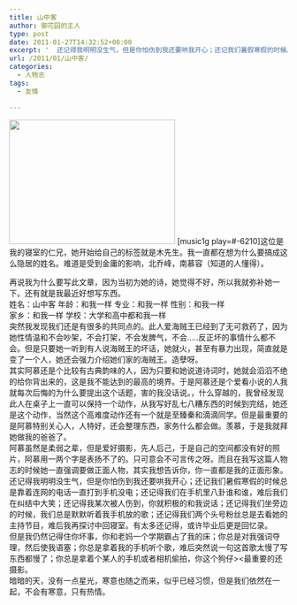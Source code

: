 ```yaml
---
title: 山中客
author: 御花园的主人
type: post
date: 2011-01-27T14:32:52+08:00
excerpt: '  还记得我明明没生气，但是你怕伤到我还要哄我开心；还记我们暑假寒假的时候总是靠着连网的电话一直打到手机没电；还记得我们在手机里八卦谁和谁，难后我们在纠结中大笑；还记得我某次被人伤到，你就积极的和我说话；还记得我们坐旁边的时候，我们总是默默听着我手机放的歌；还记得我们两个头号粉丝总是去看她的主持节目，难后我再探讨中回寝室。有太多还记得，或许毕业后更是回忆录。'
url: /2011/01/山中客/
categories:
  - 人物志
tags:
  - 友情

---
```

<a href="http://landlord.tk/wp-content/uploads/2011/01/http_imgloadCAEQFIFE.jpg" class="highslide-image" onclick="return hs.expand(this);"><img class="alignleft size-medium wp-image-82" title="http_imgloadCAEQFIFE" src="http://landlord.tk/wp-content/uploads/2011/01/http_imgloadCAEQFIFE-300x225.jpg" alt="" width="300" height="225" srcset="/wp-content/uploads/2011/01/http_imgloadCAEQFIFE-300x225.jpg 300w, /wp-content/uploads/2011/01/http_imgloadCAEQFIFE.jpg 670w" sizes="(max-width: 300px) 100vw, 300px" /></a> [music1g play=#-6210]这位是我的寝室的仁兄，她开始给自己的标签就是木先生。我一直都在想为什么要搞成这么隐居的姓名。难道是受到金庸的影响，北乔峰，南慕容（知道的人懂得）。

再说我为什么要写此文章，因为当初为她的诗，她觉得不好，所以我就弥补她一下。还有就是我最近好想写东西。  
姓名：山中客 年龄：和我一样 专业：和我一样 性别：和我一样  
家乡：和我一样 学校：大学和高中都和我一样  
突然我发现我们还是有很多的共同点的。此人爱海贼王已经到了无可救药了，因为她性情温和不会吵架，不会打架，不会发脾气，不会…..反正坏的事情什么都不会。但是只要她一听到有人说海贼王的坏话，她就火，甚至有暴力出现，简直就是变了一个人，她还会强力介绍她们家的海贼王。造孽呀。  
其实阿慕还是个比较有古典韵味的人，因为只要和她说道诗词时，她就会滔滔不绝的给你背出来的，这是我不能达到的最高的境界。于是阿慕还是个爱看小说的人我就每次后悔的为什么要提出这个话题，害的我没话说。，什么穿越的，我曾经发现此人在桌子上一直可以保持一个动作，从我写好乱七八糟东西的时候到完结，她还是这个动作，当然这个高难度动作还有一个就是至臻秦和滴滴同学。但是最重要的是阿慕特别关心人，人特好，还会整理东西，家务什么都会做。羡慕，于是我就拜她做我的爸爸了。  
阿慕虽然是柔弱之辈，但是爱好摄影，先人后己，于是自己的空间都没有好的照片，阿慕用一两个字是表扬不了的。只可意会不可言传之呀。而且在我写这篇人物志的时候她一直强调要做正面人物，其实我想告诉你，你一直都是我的正面形象。  
还记得我明明没生气，但是你怕伤到我还要哄我开心；还记我们暑假寒假的时候总是靠着连网的电话一直打到手机没电；还记得我们在手机里八卦谁和谁，难后我们在纠结中大笑；还记得我某次被人伤到，你就积极的和我说话；还记得我们坐旁边的时候，我们总是默默听着我手机放的歌；还记得我们两个头号粉丝总是去看她的主持节目，难后我再探讨中回寝室。有太多还记得，或许毕业后更是回忆录。  
但是我仍然记得住你坏事，你和老妈一个学期霸占了我的床；你总是对我强词夺理，然后使我语塞；你总是拿着我的手机听个歌，难后突然说一句这首歌太慢了写东西都慢了；你总是拿着个某人的手机或者相机偷拍，你这个狗仔><最重要的还摄影。  
暗暗的天，没有一点星光，寒意也随之而来，似乎已经习惯，但是我们依然在一起，不会有寒意，只有热情。